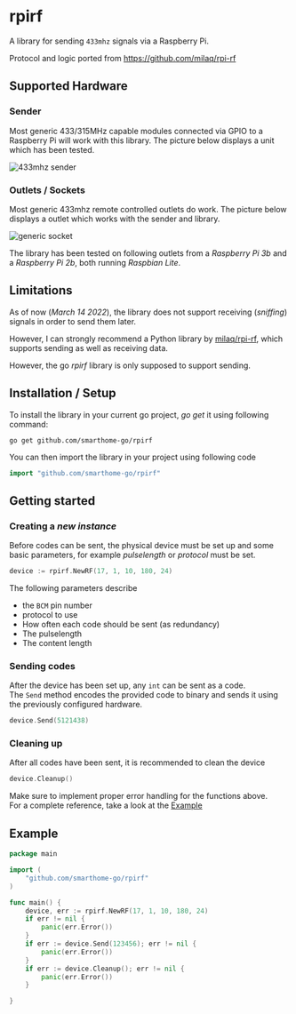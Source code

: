 # rpirf
 A library for sending `433mhz` signals via a Raspberry Pi.

Protocol and logic ported from https://github.com/milaq/rpi-rf
## Supported Hardware
### Sender
Most generic 433/315MHz capable modules connected via GPIO to a Raspberry Pi will work with this library.
The picture below displays a unit which has been tested.

![433mhz sender](./hardware.webp)

### Outlets / Sockets
Most generic 433mhz remote controlled outlets do work.
The picture below displays a outlet which works with the sender and library.

![generic socket](./socket.webp)

The library has been tested on following outlets from a *Raspberry Pi 3b* and a *Raspberry Pi 2b*, both running *Raspbian Lite*.


## Limitations
As of now (*March 14 2022*), the library does not support receiving (*sniffing*) signals in order to send them later.

However, I can strongly recommend a Python library by [milaq/rpi-rf](https://github.com/milaq/rpi-rf), which supports sending as well as receiving data.

However, the go *rpirf* library is only supposed to support sending.

## Installation / Setup

To install the library in your current go project, *go get* it using following command:
```
go get github.com/smarthome-go/rpirf
```
You can then import the library in your project using following code

```go
import "github.com/smarthome-go/rpirf"
```

## Getting started
### Creating a *new instance*
Before codes can be sent, the physical device must be set up and some basic parameters, for example *pulselength* or *protocol* must be set.

```go
device := rpirf.NewRF(17, 1, 10, 180, 24)
```

The following parameters describe
- the `BCM` pin number
- protocol to use
- How often each code should be sent (as redundancy)
- The pulselength
- The content length

### Sending codes
After the device has been set up, any `int` can be sent as a code.  
The `Send` method encodes the provided code to binary and sends it using the previously configured hardware.
```go
device.Send(5121438)
```
### Cleaning up
After all codes have been sent, it is recommended to clean the device
```go
device.Cleanup()
```
Make sure to implement proper error handling for the functions above.  
For a complete reference, take a look at the [Example](#example)

## Example
```go
package main

import (
	"github.com/smarthome-go/rpirf"
)

func main() {
	device, err := rpirf.NewRF(17, 1, 10, 180, 24)
	if err != nil {
		panic(err.Error())
	}
	if err := device.Send(123456); err != nil {
		panic(err.Error())
	}
	if err := device.Cleanup(); err != nil {
		panic(err.Error())
	}

}
```
